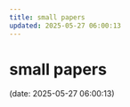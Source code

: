 ```yaml
---
title: small papers
updated: 2025-05-27 06:00:13
---
```


# small papers

(date: 2025-05-27 06:00:13)

